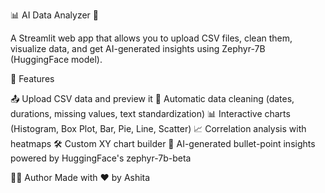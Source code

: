 📊 AI Data Analyzer 🤖

A Streamlit web app that allows you to upload CSV files, clean them, visualize data, and get AI-generated insights using Zephyr-7B (HuggingFace model).

🚀 Features

📤 Upload CSV data and preview it
🧼 Automatic data cleaning (dates, durations, missing values, text standardization)
📊 Interactive charts (Histogram, Box Plot, Bar, Pie, Line, Scatter)
📈 Correlation analysis with heatmaps
🛠️ Custom XY chart builder
🧠 AI-generated bullet-point insights powered by HuggingFace's zephyr-7b-beta

👩‍💻 Author
Made with ❤️ by Ashita


